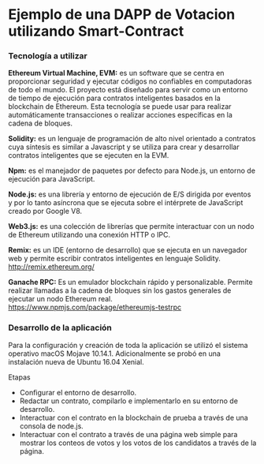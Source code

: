 # Ejemplo de una DAPP de Votacion utilizando Smart-Contract

<h3> Tecnología a utilizar </h3>

<b>Ethereum Virtual Machine, EVM:</b> es un software que se centra en proporcionar seguridad y ejecutar códigos no confiables en computadoras de todo el mundo. El proyecto está diseñado para servir como un entorno de tiempo de ejecución para contratos inteligentes basados ​​en la blockchain de Ethereum. Esta tecnología se puede usar para realizar automáticamente transacciones o realizar acciones específicas en la cadena de bloques.

<b>Solidity:</b> es un lenguaje de programación de alto nivel orientado a contratos cuya síntesis es similar a Javascript y se utiliza para crear y desarrollar contratos inteligentes que se ejecuten en la EVM.

<b>Npm:</b> es el manejador de paquetes por defecto para Node.js, un entorno de ejecución para JavaScript.

<b>Node.js:</b> es una librería y entorno de ejecución de E/S dirigida por eventos y por lo tanto asíncrona que se ejecuta sobre el intérprete de JavaScript creado por Google V8.

<b>Web3.js:</b> es una colección de librerías que permite interactuar con un nodo de Ethereum utilizando una conexión HTTP o IPC. 

<b>Remix:</b> es un IDE (entorno de desarrollo) que se ejecuta en un navegador web y permite escribir contratos inteligentes en lenguaje Solidity. 
http://remix.ethereum.org/

<b>Ganache RPC:</b> Es un emulador blockchain rápido y personalizable. Permite realizar llamadas a la cadena de bloques sin los gastos generales de ejecutar un nodo Ethereum real.
https://www.npmjs.com/package/ethereumjs-testrpc

<h3> Desarrollo de la aplicación </h3> 

Para la configuración y creación de toda la aplicación se utilizó el sistema operativo macOS Mojave 10.14.1. Adicionalmente se probó en una instalación nueva de Ubuntu 16.04 Xenial.

Etapas

<ul>
  <li>Configurar el entorno de desarrollo.</li>
  <li>Redactar un contrato, compilarlo e implementarlo en su entorno de desarrollo.</li>
  <li>Interactuar con el contrato en la blockchain de prueba a través de una consola de node.js.</li>
  <li>Interactuar con el contrato a través de una página web simple para mostrar los conteos de votos y los votos de los candidatos a través de la página.</li>
</ul> 

